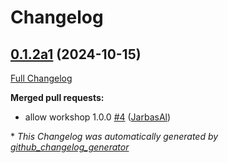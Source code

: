 # Changelog

## [0.1.2a1](https://github.com/OpenVoiceOS/ovos-common-query-pipeline-plugin/tree/0.1.2a1) (2024-10-15)

[Full Changelog](https://github.com/OpenVoiceOS/ovos-common-query-pipeline-plugin/compare/0.1.1...0.1.2a1)

**Merged pull requests:**

- allow workshop 1.0.0 [\#4](https://github.com/OpenVoiceOS/ovos-common-query-pipeline-plugin/pull/4) ([JarbasAl](https://github.com/JarbasAl))



\* *This Changelog was automatically generated by [github_changelog_generator](https://github.com/github-changelog-generator/github-changelog-generator)*

